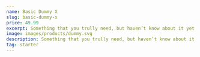 ```yaml
---
name: Basic Dummy X
slug: basic-dummy-x
price: 49.99
excerpt: Something that you trully need, but haven’t know about it yet
image: images/products/dummy.svg
description: Something that you trully need, but haven’t know about it yet. Multiple winner of Community Awarads.
tag: starter
---
```

